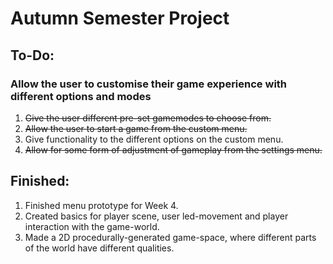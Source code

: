 # Autumn Semester Project


## To-Do:

### Allow the user to customise their game experience with different options and modes
1. ~~Give the user different pre-set gamemodes to choose from.~~
2. ~~Allow the user to start a game from the custom menu.~~
3. Give functionality to the different options on the custom menu.
4. ~~Allow for some form of adjustment of gameplay from the settings menu.~~

## Finished:

1. Finished menu prototype for Week 4.
2. Created basics for player scene, user led-movement and player interaction with the game-world.
3. Made a 2D procedurally-generated game-space, where different parts of the world have different qualities.
